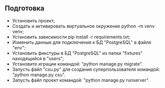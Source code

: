 ## Подготовка

- Установить проект;
- Создать и активировать виртуальное окружение python -m venv venv;
- Установить зависимости pip install -r requirements.txt;
- Изменить данные для подключения к БД "PostgreSQL" в файле "env";
- Установить фикстуры в БД "PostgreSQL" из папки "fixtures" находящийся в "users";
- Установите играции командой: "python manage.py migrate".
- Запусть файл "csu.py" для создания суперпользователя командой: "python manage.py csu".
- Запусть файл проект командой: "python manage.py runserver".
